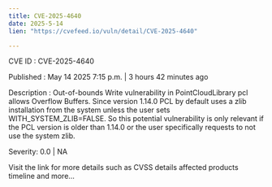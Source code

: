 ```yaml
---
title: CVE-2025-4640
date: 2025-5-14
lien: "https://cvefeed.io/vuln/detail/CVE-2025-4640"

---
```


CVE ID : CVE-2025-4640

Published :  May 14
2025
7:15 p.m. | 3 hours
42 minutes ago

Description : Out-of-bounds Write vulnerability in PointCloudLibrary pcl allows Overflow Buffers. Since version 1.14.0
PCL by default uses a zlib installation from the system
unless the user sets WITH_SYSTEM_ZLIB=FALSE. So this potential vulnerability is only relevant if the PCL version is older than 1.14.0 or the user specifically requests to not use the system zlib.

Severity: 0.0 | NA

Visit the link for more details
such as CVSS details
affected products
timeline
and more...
